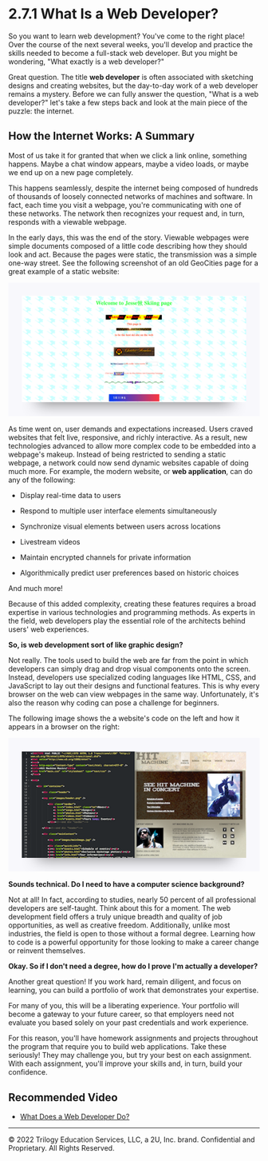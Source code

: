 # 2.7.1 What Is a Web Developer?

So you want to learn web development? You've come to the right place! Over the course of the next several weeks, you'll develop and practice the skills needed to become a full-stack web developer. But you might be wondering, "What exactly is a web developer?"

Great question. The title **web developer** is often associated with sketching designs and creating websites, but the day-to-day work of a web developer remains a mystery. Before we can fully answer the question, "What is a web developer?" let's take a few steps back and look at the main piece of the puzzle: the internet.

## How the Internet Works: A Summary

Most of us take it for granted that when we click a link online, something happens. Maybe a chat window appears, maybe a video loads, or maybe we end up on a new page completely.

This happens seamlessly, despite the internet being composed of hundreds of thousands of loosely connected networks of machines and software. In fact, each time you visit a webpage, you're communicating with one of these networks. The network then recognizes your request and, in turn, responds with a viewable webpage.

In the early days, this was the end of the story. Viewable webpages were simple documents composed of a little code describing how they should look and act. Because the pages were static, the transmission was a simple one-way street. See the following screenshot of an old GeoCities page for a great example of a static website:

![](../../img/51-fullstack-static-web-page.png)

As time went on, user demands and expectations increased. Users craved websites that felt live, responsive, and richly interactive. As a result, new technologies advanced to allow more complex code to be embedded into a webpage's makeup. Instead of being restricted to sending a static webpage, a network could now send dynamic websites capable of doing much more. For example, the modern website, or **web application**, can do any of the following:

* Display real-time data to users

* Respond to multiple user interface elements simultaneously

* Synchronize visual elements between users across locations

* Livestream videos

* Maintain encrypted channels for private information

* Algorithmically predict user preferences based on historic choices

And much more!

Because of this added complexity, creating these features requires a broad expertise in various technologies and programming methods. As experts in the field, web developers play the essential role of the architects behind users' web experiences.

**So, is web development sort of like graphic design?**

Not really. The tools used to build the web are far from the point in which developers can simply drag and drop visual components onto the screen. Instead, developers use specialized coding languages like HTML, CSS, and JavaScript to lay out their designs and functional features. This is why every browser on the web can view webpages in the same way. Unfortunately, it's also the reason why coding can pose a challenge for beginners.

The following image shows the a website's code on the left and how it appears in a browser on the right:

![](../../img/52-fullstack-code-next-to-website.png)

**Sounds technical. Do I need to have a computer science background?**

Not at all! In fact, according to studies, nearly 50 percent of all professional developers are self-taught. Think about this for a moment. The web development field offers a truly unique breadth and quality of job opportunities, as well as creative freedom. Additionally, unlike most industries, the field is open to those without a formal degree. Learning how to code is a powerful opportunity for those looking to make a career change or reinvent themselves.

**Okay. So if I don't need a degree, how do I prove I'm actually a developer?**

Another great question! If you work hard, remain diligent, and focus on learning, you can build a portfolio of work that demonstrates your expertise.

For many of you, this will be a liberating experience. Your portfolio will become a gateway to your future career, so that employers need not evaluate you based solely on your past credentials and work experience.

For this reason, you'll have homework assignments and projects throughout the program that require you to build web applications. Take these seriously! They may challenge you, but try your best on each assignment. With each assignment, you'll improve your skills and, in turn, build your confidence.

## Recommended Video

* [What Does a Web Developer Do?](https://www.youtube.com/watch?v=GEfuOMzRgXo)

---
© 2022 Trilogy Education Services, LLC, a 2U, Inc. brand. Confidential and Proprietary. All Rights Reserved.